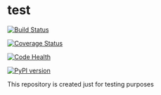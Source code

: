 # test

[![Build Status](https://travis-ci.org/monim67/django-bootstrap-datepicker-plus.svg?branch=master)](https://travis-ci.org/monim67/django-bootstrap-datepicker-plus)

[![Coverage Status](https://coveralls.io/repos/github/monim67/test/badge.svg?branch=master)](https://coveralls.io/github/monim67/test?branch=master)

[![Code Health](https://landscape.io/github/monim67/test/master/landscape.svg?style=flat)](https://landscape.io/github/monim67/test/master)

[![PyPI version](https://badge.fury.io/py/django-bootstrap-datepicker-plus.svg)](https://badge.fury.io/py/django-bootstrap-datepicker-plus)

This repository is created just for testing purposes
